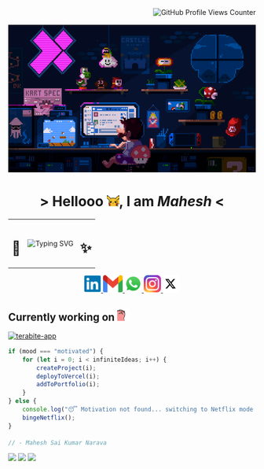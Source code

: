 <a href="https://komarev.com/ghpvc/?username=mahesh-pgit&color=blueviolet&style=flat-square&base=1318">
    <img align="right" src="https://komarev.com/ghpvc/?username=mahesh-pgit&color=blueviolet&style=flat-square&label=Profile+Views&base=1318&abbreviated=true" alt="GitHub Profile Views Counter">
</a>

<br>
<br>

<div align="center">
    <img height="300" src="./assets/GIFs/mario-programmer.gif">
    <h1>&gt; Hellooo <img width="25" src="./assets/GIFs/pikachu-greet.gif">, I am <i>Mahesh</i> &lt;</h1>
    <table>
        <tr>
            <td>
                <h1>🎨</h1>
            </td>
            <td>
                <img src="https://readme-typing-svg.herokuapp.com?font=Caveat&size=40&duration=3000&pause=400&color=623395&center=true&vCenter=true&width=300&height=40&lines=Frontend+Developer;Creative+Engineer;Pixel+Perfectionist;Debugging+Ninja;Tech+Enthusiast;Proud+Indian" alt="Typing SVG">
            </td>
            <td>
                <h1>✨</h1>
            </td>
        </tr>
    </table>
    <p>
        <a href="https://www.linkedin.com/in/mahesh-sai-kumar-narava/">
            <img width="35" src="./assets/SVGs/linkedin-logo.svg">
        </a>
        <a href="mailto:naravamaheshsaikumar.321@gmail.com">
            <img width="40" height="35" src="./assets/SVGs/gmail-logo.svg">
        </a>
        <a href="https://wa.me/919885206538">
            <img width="35" src="./assets/SVGs/whatsapp-logo.svg">
        </a>
        <a href="https://www.instagram.com/mahesh_ante_nene/">
            <img width="35" src="./assets/SVGs/instagram-logo.svg">
        </a>
        <a href="https://x.com/Mahesh_3173">
            <img width="35" src="./assets/SVGs/x-logo.svg">
        </a>
    </p>
</div>

## Currently working on <img width="25" src="./assets/GIFs/chill-cat.gif">

[![terabite-app](https://svg.bookmark.style/api?url=https://github.com/mahesh-pgit/terabite-app&mode=light&style=horizontal)](https://github.com/mahesh-pgit/terabite-app)

```javascript
if (mood === "motivated") {
	for (let i = 0; i < infiniteIdeas; i++) {
		createProject(i);
		deployToVercel(i);
		addToPortfolio(i);
	}
} else {
	console.log("😴 Motivation not found... switching to Netflix mode 🍿");
	bingeNetflix();
}

// - Mahesh Sai Kumar Narava
```

<!-- ```javascript
while (life.hasBugs()) {
	fixBug();
	if (bug.type === "critical") {
		panic();
	} else {
		chill();
	}
}
``` -->

<img height="120px" src="https://github-readme-stats.vercel.app/api?username=mahesh-pgit&hide_title=true&hide_border=true&show_icons=true&include_all_commits=true&count_private=true&line_height=21&text_color=000&icon_color=000&bg_color=0,ea6161,ffc64d,fffc4d,52fa5a&theme=graywhite" />
<img height="120px" src="https://github-readme-stats.vercel.app/api/top-langs/?username=mahesh-pgit&hide=html&hide_title=true&hide_border=true&layout=compact&langs_count=6&exclude_repo=github-graphack&text_color=000&icon_color=fff&bg_color=0,52fa5a,4dfcff,c64dff&theme=graywhite" />

<img width="2000" src="./assets/GIFs/gradient-line.gif">
